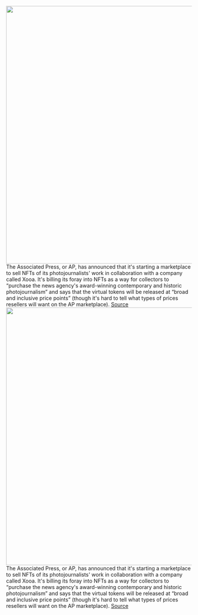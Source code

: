 <img src='https://cdn.vox-cdn.com/thumbor/4Q_WJLuU5sXH-EfCDniJf9Zirs8=/0x0:2040x1360/1200x800/filters:focal(857x517:1183x843)/cdn.vox-cdn.com/uploads/chorus_image/image/70372370/acastro_210329_1777_nft_0002.0.jpg' width='700px' /><br/>
The Associated Press, or AP, has announced that it's starting a marketplace to sell NFTs of its photojournalists' work in collaboration with a company called Xooa. It's billing its foray into NFTs as a way for collectors to “purchase the news agency's award-winning contemporary and historic photojournalism” and says that the virtual tokens will be released at “broad and inclusive price points” (though it's hard to tell what types of prices resellers will want on the AP marketplace).
<a href='https://www.theverge.com/2022/1/10/22876993/associated-press-ap-nft-marketplace-xooa-blockchain-photo-journalism-funding'> Source <a/><img src='https://cdn.vox-cdn.com/thumbor/4Q_WJLuU5sXH-EfCDniJf9Zirs8=/0x0:2040x1360/1200x800/filters:focal(857x517:1183x843)/cdn.vox-cdn.com/uploads/chorus_image/image/70372370/acastro_210329_1777_nft_0002.0.jpg' width='700px' /><br/>
The Associated Press, or AP, has announced that it's starting a marketplace to sell NFTs of its photojournalists' work in collaboration with a company called Xooa. It's billing its foray into NFTs as a way for collectors to “purchase the news agency's award-winning contemporary and historic photojournalism” and says that the virtual tokens will be released at “broad and inclusive price points” (though it's hard to tell what types of prices resellers will want on the AP marketplace).
<a href='https://www.theverge.com/2022/1/10/22876993/associated-press-ap-nft-marketplace-xooa-blockchain-photo-journalism-funding'> Source <a/>